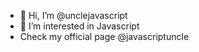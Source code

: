 - 👋 Hi, I’m @unclejavascript
- 👀 I’m interested in Javascript
- Check my official page @javascriptuncle

<!---
unclejavascript/unclejavascript is a ✨ special ✨ repository because its `README.md` (this file) appears on your GitHub profile.
You can click the Preview link to take a look at your changes.
--->
